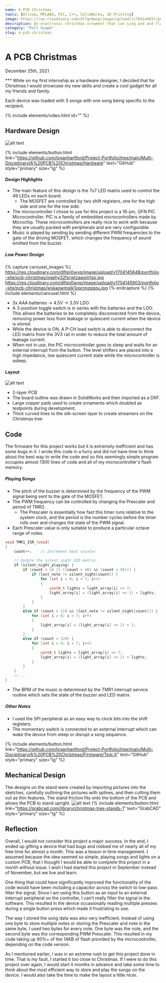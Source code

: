 ```yaml
---
name: A PCB Christmas
tools: [Altium, MPLABX, PIC, C++, SolidWorks, 3D Printing]
image: https://res.cloudinary.com/dlfqn0wvp/image/upload/v1704144037/portfolio-site/pcb-christmas/bi40bju3dunia2opgfkt.jpg
description: An electronic christmas ornament that can sing and and flash to tunes.
category: "Full Scope"
slug: a-pcb-christmas
---
```


# A PCB Christmas
<p class="post-metadata text-muted">
  December 25th, 2021
</p>
***
While on my first internship as a hardware designer, I decided that for Christmas I would showcase my new skills and create a cool gadget for all my friends and family.

Each device was loaded with 3 songs with one song being specific to the recipient.

{% include elements/video.html id="" %}

## Hardware Design
![alt text](https://res.cloudinary.com/dlfqn0wvp/image/upload/v1704144983/portfolio-site/pcb-christmas/v9acqo7u55czi3mhwvjf.jpg "Cone holder channel")

{% include elements/button.html link="https://github.com/loganhartford/Project-Portfolio/tree/main/Multi-Disciplinary/A%20PCB%20Christmas/Hardware" text="GitHub" style="primary" size="lg" %}

#### Design Highlights
* The main feature of this design is the 7x7 LED matrix used to control the 49 LEDs on each board.
  * The MOSFET are controlled by two shift registers, one for the high side and one for the low side.
* The microcontroller I chose to use for this project is a 16-pin, QFN PIC Microcontroller. PIC is a family of embedded microcontrollers made by Microchip. These microcontrollers are really nice to work with because they are usually packed with peripherals and are very configurable.
* Music is played by sending by sending different PWM frequencies to the gate of the driving MOSFET, which changes the frequency of sound emitted from the buzzer.

##### Low Power Design
{% capture carousel_images %}
https://res.cloudinary.com/dlfqn0wvp/image/upload/v1704145648/portfolio-site/pcb-christmas/qgehy32fsrwtzaaom1gp.jpg
https://res.cloudinary.com/dlfqn0wvp/image/upload/v1704145903/portfolio-site/pcb-christmas/wskaowmqik1oqcmgggqu.jpg
{% endcapture %}
{% include elements/carousel.html %}
* 3x AAA batteries -> 4.5V -> 3.3V LDO
* A 3-position toggle switch is in series with the batteries and the LDO. This allows the batteries to be completely disconnected from the device, removing power loss from leakage or quiescent current when the device is stored.
* While the device is ON, A P-CH load switch is able to disconnect the LED matrix from the 3V3 rail in order to reduce the total amount of leakage current.
* When not in use, the PIC microcontroller goes to sleep and waits for an external interrupt from the button. The level shifters are placed into a high impedance, low quiescent current state while the microcontroller is asleep.

#### Layout
![alt text](https://res.cloudinary.com/dlfqn0wvp/image/upload/v1704147806/portfolio-site/pcb-christmas/mufkk34mn58x5z9xeyk6.png "christmas Tree PCB Layout")
* 2-layer PCB
* The board outline was drawn in SolidWorks and then imported as a DXF.
* Large copper pads used to create ornaments which doubled as testpoints during development.
* Thick curved lines to the silk-screen layer to create streamers on the Christmas tree

## Code
The firmware for this project works but it is extremely inefficient and has some bugs in it. I wrote this code in a furry and did not have time to think about the best way to write the code and so this seemingly simple program occupies almost 1300 lines of code and all of my microcontroller's flash memory.

##### Playing Songs
* The pitch of the buzzer is determined by the frequency of the PWM signal being sent to the gate of the MOSFET. 
* The PWM frequency can be controlled by changing the Prescaler and period of TMR2.
  * The Prescaler is essentially how fast this timer runs relative to the system clock, and the period is the number cycles before the timer rolls over and changes the state of the PWM signal.
* Each Prescaler value is only suitable to produce a particular octave range of notes.

```c++
void TMR1_ISR_(void)
{
    count++;    // Increment beat counter
    
    // Update the silent night LED matrix.
    if (silent_night_playing) {
        if (count < 24 || ((count > 48) && (count < 96))) {
            if (last_note != silent_night[count]) {
                for (int i = 0; i < 7; i++)
                {
                    uint8_t lights = light_array[i] >> 7;
                    light_array[i] = (light_array[i] << 1) + lights;
                }  
            }
        }
        else if (count > 119 && (last_note != silent_night[count])) {
            for (int i = 0; i < 7; i++)
            {
                light_array[i] = (light_array[i] << 1) + 1;
            }
        }
        else if (count < 120) {
            for (int i = 0; i < 7; i++)
            {
                uint8_t lights = light_array[i] >> 7;
                light_array[i] = (light_array[i] << 1) + lights;
            }
        }    
    }
    // ...
}
```

* The BPM of the music is determined by the TMR1 interrupt service routine which sets the state of the buzzer and LED matrix.

##### Other Notes
* I used the SPI peripheral as an easy way to clock bits into the shift registers.
* The momentary switch is connected to an external interrupt which can wake the device from sleep or disrupt a song sequence.

{% include elements/button.html link="https://github.com/loganhartford/Project-Portfolio/tree/main/Multi-Disciplinary/A%20PCB%20Christmas/Firmware/Test.X" text="GitHub" style="primary" size="lg" %}

## Mechanical Design
The designs on the stand were created by importing pictures into the sketches, carefully outlining the pictures with splines, and then cutting them out as thin features. The stand friction fits onto the bottom of the PCB and allows the PCB to stand upright. 
![alt text](https://res.cloudinary.com/dlfqn0wvp/image/upload/v1704147080/portfolio-site/pcb-christmas/hebls4ycshgbsfpnc6xj.png "Christmas tree PCB stand")
{% include elements/button.html link="https://grabcad.com/library/christmas-tree-stands-1" text="GrabCAD" style="primary" size="lg" %}

## Reflection
Overall, I would not consider this project a major success. In the end, I ended up gifting a device that had bugs and robbed me of nearly all of my free time for almost a month. This was a lesson in time management. I assumed because the idea seemed so simple, playing songs and lights on a custom PCB, that I thought I would be able to complete this project in a month without issue. I wish I had started this project in September instead of November, but we live and learn.

One thing that could have significantly improved the functionality of the code would have been including a capacitor across the switch to low-pass filter the signal. Since I am using this button as an input to an external interrupt peripheral on the controller, I can’t really filter the signal in the software. This resulted in the device occasionally reading multiple presses during a single button press which made it frustrating to use.

The way I stored the song data was also very inefficient. Instead of using one byte to store multiple notes or storing the Prescaler and note in the same byte, I used two bytes for every note. One byte was the note, and the second byte was the corresponding PWM Prescaler. This resulted in my code taking up 90%+ of the 14KB of flash provided by the microcontroller, depending on the code version.

As I mentioned earlier, I was in an extreme rush to get this project done in time. That is my fault, I started it too close to Christmas. If I were to do this project over again, I would start it months in advance and take some time to think about the most efficient way to store and play the songs on the device. I would also take the time to make the layout a little nicer.
